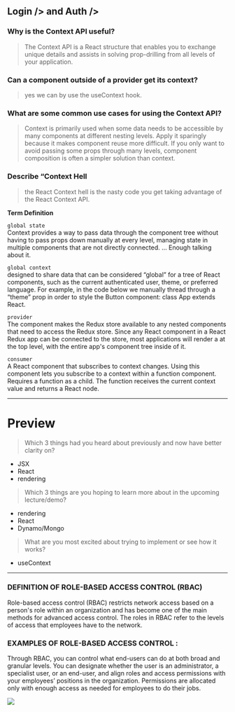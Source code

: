 ## Login /> and Auth /> 



### Why is the Context API useful?

> The Context API is a React structure that enables you to exchange unique details and assists in solving prop-drilling from all levels of your application.

### Can a component outside of a provider get its context?

> yes  we can  by use the useContext hook. 

### What are some common use cases for using the Context API?

> Context is primarily used when some data needs to be accessible by many components at different nesting levels. Apply it sparingly because it makes component reuse more difficult. If you only want to avoid passing some props through many levels, component composition is often a simpler solution than context.

### Describe “Context Hell

> the React Context hell is the nasty code you get taking advantage of the React Context API.

**Term Definition** 


`global state`   
  Context provides a way to pass data through the component tree without having to pass props down manually at every level, managing state in multiple components that are not directly connected. ... Enough talking about it.


`global context`   
designed to share data that can be considered “global” for a tree of React components, such as the current authenticated user, theme, or preferred language. For example, in the code below we manually thread through a “theme” prop in order to style the Button component: class App extends React.


`provider`     
 The component makes the Redux store available to any nested components that need to access the Redux store. Since any React component in a React Redux app can be connected to the store, most applications will render a at the top level, with the entire app's component tree inside of it.


`consumer`   
 A React component that subscribes to context changes. Using this component lets you subscribe to a context within a function component. Requires a function as a child. The function receives the current context value and returns a React node.



--------------------------------------------------------------------- 
# Preview 

> Which 3 things had you heard about previously and now have better clarity on?
- JSX
- React 
- rendering
> Which 3 things are you hoping to learn more about in the upcoming lecture/demo? 
- rendering
- React
- Dynamo/Mongo
> What are you most excited about trying to implement or see how it works?
-  useContext
---------------------------------------------------------------------


### DEFINITION OF ROLE-BASED ACCESS CONTROL (RBAC)
Role-based access control (RBAC) restricts network access based on a person's role within an organization and has become one of the main methods for advanced access control. The roles in RBAC refer to the levels of access that employees have to the network. 


### EXAMPLES OF ROLE-BASED ACCESS CONTROL : 

Through RBAC, you can control what end-users can do at both broad and granular levels. You can designate whether the user is an administrator, a specialist user, or an end-user, and align roles and access permissions with your employees’ positions in the organization. Permissions are allocated only with enough access as needed for employees to do their jobs. 

![](https://www.researchgate.net/publication/332732675/figure/fig1/AS:753014671409160@1556544096630/Scheme-of-role-based-access-control-RBAC-model.ppm)
